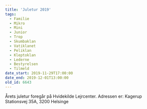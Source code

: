 ```yaml
---
title: 'Juletur 2019'
tags:
  - Familie
  - Mikro
  - Mini
  - Junior
  - Trop
  - Skumbaklan
  - Vatiklanet
  - Peliklan
  - Kleptoklan
  - Lederne
  - Bestyrelsen
  - Tilmeld
date_start: 2019-11-29T17:00:00
date_end: 2019-12-01T13:00:00
old_id: 6643
---
```

Årets juletur foregår på Hvidekilde Lejrcenter. Adressen er: Kagerup Stationsvej 35A, 3200 Helsinge
